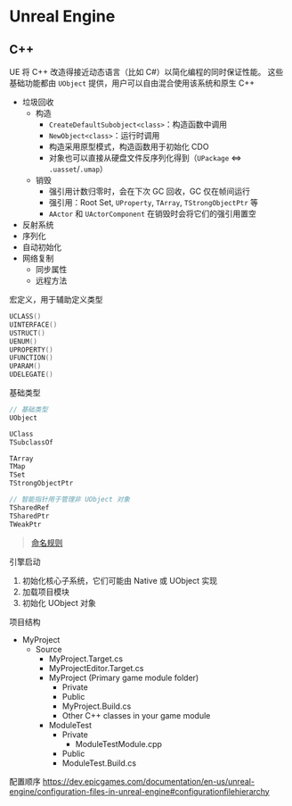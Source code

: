 # Unreal Engine

## C++

UE 将 C++ 改造得接近动态语言（比如 C#）以简化编程的同时保证性能。
这些基础功能都由 `UObject` 提供，用户可以自由混合使用该系统和原生 C++

- 垃圾回收
  - 构造
    - `CreateDefaultSubobject<class>`：构造函数中调用
    - `NewObject<class>`：运行时调用
    - 构造采用原型模式，构造函数用于初始化 CDO
    - 对象也可以直接从硬盘文件反序列化得到（`UPackage` <=> `.uasset`/`.umap`）
  - 销毁
    - 强引用计数归零时，会在下次 GC 回收，GC 仅在帧间运行
    - 强引用：Root Set, `UProperty`, `TArray`, `TStrongObjectPtr` 等
    - `AActor` 和 `UActorComponent` 在销毁时会将它们的强引用置空
- 反射系统
- 序列化
- 自动初始化
- 网络复制
  - 同步属性
  - 远程方法

宏定义，用于辅助定义类型

```cpp
UCLASS()
UINTERFACE()
USTRUCT()
UENUM()
UPROPERTY()
UFUNCTION()
UPARAM()
UDELEGATE()

```

基础类型

```cpp
// 基础类型
UObject

UClass
TSubclassOf

TArray
TMap
TSet
TStrongObjectPtr

// 智能指针用于管理非 UObject 对象
TSharedRef
TSharedPtr
TWeakPtr
```

> [命名规则](https://dev.epicgames.com/documentation/en-us/unreal-engine/epic-cplusplus-coding-standard-for-unreal-engine)

引擎启动

1. 初始化核心子系统，它们可能由 Native 或 UObject 实现
2. 加载项目模块
3. 初始化 UObject 对象

项目结构

- MyProject
  - Source
    - MyProject.Target.cs
    - MyProjectEditor.Target.cs
    - MyProject (Primary game module folder)
      - Private
      - Public
      - MyProject.Build.cs
      - Other C++ classes in your game module
    - ModuleTest
      - Private
        - ModuleTestModule.cpp
      - Public
      - ModuleTest.Build.cs

配置顺序
https://dev.epicgames.com/documentation/en-us/unreal-engine/configuration-files-in-unreal-engine#configurationfilehierarchy
